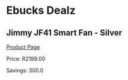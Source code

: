 
# Ebucks Dealz
## Jimmy JF41 Smart Fan - Silver
[Product Page](https://www.ebucks.com/web/shop/productSelected.do?prodId=1096582030&catId=704982758)

Price: R2199.00

Savings: 300.0


	